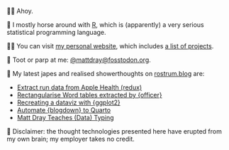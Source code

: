 🙇‍♂️ Ahoy.

🏇 I mostly horse around with [R](https://www.r-project.org/), which is (apparently) a very serious statistical programming language.

👨‍💻 You can visit [my personal website](https://www.matt-dray.com/), which includes [a list of projects](https://matt-dray.github.io/projects/).

🎺 Toot or parp at me: [@mattdray@fosstodon.org](https://fosstodon.org/@mattdray).

📝 My latest japes and realised showerthoughts on [rostrum.blog](https://www.rostrum.blog/) are:

<!-- BLOG-POST-LIST:START -->
- [Extract run data from Apple Health &lpar;redux&rpar;](https://www.rostrum.blog/2023/06/11/apple-health-redux/)
- [Rectangularise Word tables extracted by {officer}](https://www.rostrum.blog/2023/06/07/rectangular-officer/)
- [Recreating a dataviz with {ggplot2}](https://www.rostrum.blog/2023/05/10/spear-ggplot2/)
- [Automate {blogdown} to Quarto](https://www.rostrum.blog/2023/05/07/bd2q/)
- [Matt Dray Teaches &lpar;Data&rpar; Typing](https://www.rostrum.blog/2023/04/23/type-convert/)
<!-- BLOG-POST-LIST:END -->

🧠 Disclaimer: the thought technologies presented here have erupted from my own brain; my employer takes no credit.
